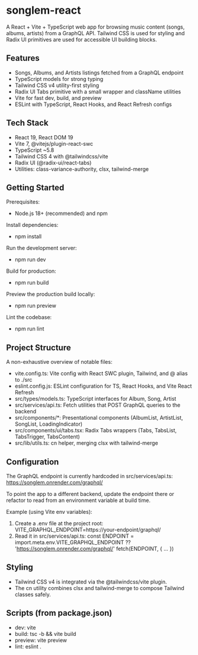 # songlem-react

A React + Vite + TypeScript web app for browsing music content (songs, albums, artists) from a GraphQL API. Tailwind CSS is used for styling and Radix UI primitives are used for accessible UI building blocks.

## Features
- Songs, Albums, and Artists listings fetched from a GraphQL endpoint
- TypeScript models for strong typing
- Tailwind CSS v4 utility-first styling
- Radix UI Tabs primitive with a small wrapper and className utilities
- Vite for fast dev, build, and preview
- ESLint with TypeScript, React Hooks, and React Refresh configs

## Tech Stack
- React 19, React DOM 19
- Vite 7, @vitejs/plugin-react-swc
- TypeScript ~5.8
- Tailwind CSS 4 with @tailwindcss/vite
- Radix UI (@radix-ui/react-tabs)
- Utilities: class-variance-authority, clsx, tailwind-merge

## Getting Started

Prerequisites:
- Node.js 18+ (recommended) and npm

Install dependencies:
- npm install

Run the development server:
- npm run dev

Build for production:
- npm run build

Preview the production build locally:
- npm run preview

Lint the codebase:
- npm run lint

## Project Structure
A non-exhaustive overview of notable files:
- vite.config.ts: Vite config with React SWC plugin, Tailwind, and @ alias to ./src
- eslint.config.js: ESLint configuration for TS, React Hooks, and Vite React Refresh
- src/types/models.ts: TypeScript interfaces for Album, Song, Artist
- src/services/api.ts: Fetch utilities that POST GraphQL queries to the backend
- src/components/*: Presentational components (AlbumList, ArtistList, SongList, LoadingIndicator)
- src/components/ui/tabs.tsx: Radix Tabs wrappers (Tabs, TabsList, TabsTrigger, TabsContent)
- src/lib/utils.ts: cn helper, merging clsx with tailwind-merge

## Configuration
The GraphQL endpoint is currently hardcoded in src/services/api.ts:
https://songlem.onrender.com/graphql/

To point the app to a different backend, update the endpoint there or refactor to read from an environment variable at build time.

Example (using Vite env variables):
1) Create a .env file at the project root:
VITE_GRAPHQL_ENDPOINT=https://your-endpoint/graphql/
2) Read it in src/services/api.ts:
const ENDPOINT = import.meta.env.VITE_GRAPHQL_ENDPOINT ?? 'https://songlem.onrender.com/graphql/'
fetch(ENDPOINT, { ... })

## Styling
- Tailwind CSS v4 is integrated via the @tailwindcss/vite plugin.
- The cn utility combines clsx and tailwind-merge to compose Tailwind classes safely.

## Scripts (from package.json)
- dev: vite
- build: tsc -b && vite build
- preview: vite preview
- lint: eslint .